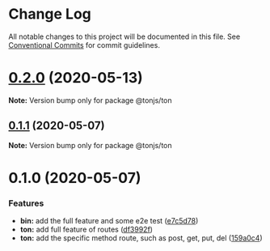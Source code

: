 # Change Log

All notable changes to this project will be documented in this file.
See [Conventional Commits](https://conventionalcommits.org) for commit guidelines.

# [0.2.0](https://github.com/AllJointTW/TonJS/compare/v0.1.2...v0.2.0) (2020-05-13)

**Note:** Version bump only for package @tonjs/ton

## [0.1.1](https://github.com/AllJointTW/TonJS/compare/v0.1.0...v0.1.1) (2020-05-07)

**Note:** Version bump only for package @tonjs/ton

# 0.1.0 (2020-05-07)

### Features

- **bin:** add the full feature and some e2e test ([e7c5d78](https://github.com/AllJointTW/TonJS/commit/e7c5d78a92814e7fc3c085e3266db1bbd824833c))
- **ton:** add full feature of routes ([df3992f](https://github.com/AllJointTW/TonJS/commit/df3992fc9648365d8552a1146948818f6e3a1387))
- **ton:** add the specific method route, such as post, get, put, del ([159a0c4](https://github.com/AllJointTW/TonJS/commit/159a0c4ec835c262b64484d1feb7303f4437cd59))
